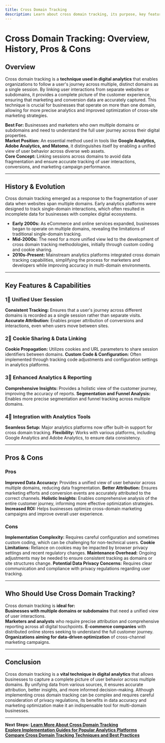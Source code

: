 ```yaml
---
title: Cross Domain Tracking
description: Learn about cross domain tracking, its purpose, key features, and the pros and cons of implementing it to track users across multiple domains.
---
```


# **Cross Domain Tracking: Overview, History, Pros & Cons**

## **Overview**  
Cross domain tracking is a **technique used in digital analytics** that enables organizations to follow a user's journey across multiple, distinct domains as a single session. By linking user interactions from separate websites or subdomains, it provides a complete picture of the customer experience, ensuring that marketing and conversion data are accurately captured. This technique is crucial for businesses that operate on more than one domain, allowing for more precise analytics and improved optimization of cross-site marketing strategies.

 **Best For:** Businesses and marketers who own multiple domains or subdomains and need to understand the full user journey across their digital properties.  
 **Market Position:** An essential method used in tools like **Google Analytics, Adobe Analytics, and Matomo**, it distinguishes itself by enabling a unified view of user behavior across diverse web assets.  
 **Core Concept:** Linking sessions across domains to avoid data fragmentation and ensure accurate tracking of user interactions, conversions, and marketing campaign performance.

---

## **History & Evolution**  
Cross domain tracking emerged as a response to the fragmentation of user data when websites span multiple domains. Early analytics platforms were designed to track single-domain interactions, which often resulted in incomplete data for businesses with complex digital ecosystems.

- **Early 2000s:** As eCommerce and online services expanded, businesses began to operate on multiple domains, revealing the limitations of traditional single-domain tracking.
- **Mid-2000s:** The need for a more unified view led to the development of cross domain tracking methodologies, initially through custom coding and cookie sharing.
- **2010s-Present:** Mainstream analytics platforms integrated cross domain tracking capabilities, simplifying the process for marketers and developers while improving accuracy in multi-domain environments.

---

## **Key Features & Capabilities**

### **1⃣ Unified User Session**
 **Consistent Tracking:** Ensures that a user's journey across different domains is recorded as a single session rather than separate visits.
 **Accurate Attribution:** Enables proper attribution of conversions and interactions, even when users move between sites.

### **2⃣ Cookie Sharing & Data Linking**
 **Cookie Propagation:** Utilizes cookies and URL parameters to share session identifiers between domains.
 **Custom Code & Configuration:** Often implemented through tracking code adjustments and configuration settings in analytics platforms.

### **3⃣ Enhanced Analytics & Reporting**
 **Comprehensive Insights:** Provides a holistic view of the customer journey, improving the accuracy of reports.
 **Segmentation and Funnel Analysis:** Enables more precise segmentation and funnel tracking across multiple domains.

### **4⃣ Integration with Analytics Tools**
 **Seamless Setup:** Major analytics platforms now offer built-in support for cross domain tracking.
 **Flexibility:** Works with various platforms, including Google Analytics and Adobe Analytics, to ensure data consistency.

---

## **Pros & Cons**

### **Pros**
 **Improved Data Accuracy:** Provides a unified view of user behavior across multiple domains, reducing data fragmentation.
 **Better Attribution:** Ensures marketing efforts and conversion events are accurately attributed to the correct channels.
 **Holistic Insights:** Enables comprehensive analysis of the entire customer journey, informing more effective optimization strategies.
 **Increased ROI:** Helps businesses optimize cross-domain marketing campaigns and improve overall user experience.

### **Cons**
 **Implementation Complexity:** Requires careful configuration and sometimes custom coding, which can be challenging for non-technical users.
 **Cookie Limitations:** Reliance on cookies may be impacted by browser privacy settings and recent regulatory changes.
 **Maintenance Overhead:** Ongoing adjustments may be needed to ensure consistent tracking as domains or site structures change.
 **Potential Data Privacy Concerns:** Requires clear communication and compliance with privacy regulations regarding user tracking.

---

## **Who Should Use Cross Domain Tracking?**
Cross domain tracking is **ideal for:**  
 **Businesses with multiple domains or subdomains** that need a unified view of user interactions.  
 **Marketers and analysts** who require precise attribution and comprehensive reporting across all digital touchpoints.
 **E-commerce companies** with distributed online stores seeking to understand the full customer journey.
 **Organizations aiming for data-driven optimization** of cross-channel marketing campaigns.

---

## **Conclusion**
Cross domain tracking is a **vital technique in digital analytics** that allows businesses to capture a complete picture of user behavior across multiple domains. By unifying data from various sources, it ensures accurate attribution, better insights, and more informed decision-making. Although implementing cross domain tracking can be complex and requires careful consideration of privacy regulations, its benefits in data accuracy and marketing optimization make it an indispensable tool for multi-domain businesses.

---

 **Next Steps:**
 **[Learn More About Cross Domain Tracking](#)**  
 **[Explore Implementation Guides for Popular Analytics Platforms](#)**  
 **[Compare Cross Domain Tracking Techniques and Best Practices](#)**

